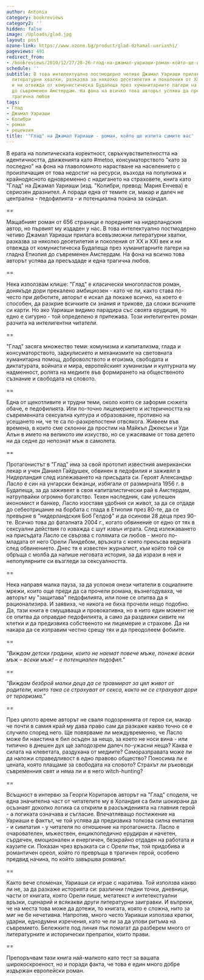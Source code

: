 ```yaml
---
author: Antonia
category: bookreviews
category2: ''
hidden: false
image: /Uploads/glad.jpg
layout: post
ozone-link: https://www.ozone.bg/product/glad-dzhamal-uariashi/
pageviews: 491
redirect_from:
- /bookreviews/2019/12/27/20-26-глад-на-джамал-уариаши-роман-който-ще-изпита-самите-вас
schedule: ''
subtitle: В това интелектуално постмодерно четиво Джамал Уариаши прилага всевъзможни
  литературни хватки, разказва за няколко десетилетия и поколения от XX и XXI век
  и ни отвежда от комунистическа Будапеща през хуманитарните лагери на гладна Етиопия
  до съвременен Амстердам. На фона на всичко това авторът успява да пресъздаде и една
  трагична любов
tags:
- Глад
- Джамал Уариаши
- Колибри
- роман
- рецензия
title: '"Глад" на Джамал Уариаши - роман, който ще изпита самите вас'
---
```


В ерата на политическата коректност, свръхчувствителността на идентичността, движенията като #metoo, консуматорството "като за последно" на фона на главоломното нарастване на населението с произтичащия от това недостиг на ресурси, възхода на популизма и крайнодясното едновременно с надигането на страховете, книга като "Глад" на Джамал Уариаши (изд. "Колибри, превод: Мария Енчева) е сериозен дразнител. А поради една от темите си, макар и далеч не централна - педофилията - и потенциална покана за скандал. 

\==

Мащабният роман от 656 страници е поредният на нидерландския автор, но първият му издаден у нас. В това интелектуално постмодерно четиво Джамал Уариаши прилага всевъзможни литературни хватки, разказва за няколко десетилетия и поколения от XX и XXI век и ни отвежда от комунистическа Будапеща през хуманитарните лагери на гладна Етиопия до съвременен Амстердам. На фона на всичко това авторът успява да пресъздаде и една трагична любов.

\==

Нека използвам клише: "Глад" е класически многопластов роман, донякъде дори прекалено амбициозен - като че ли, както става по-често при дебютите, авторът е искал да покаже всичко, на което е способен, да разкрие всичките си знания и трикове, да сложи всичките си карти. Но ако Уариаши видимо парадира със своята ерудиция, то едно е сигурно - той определено я притежава. Този интелигентен роман разчита на интелигентни читатели.

\==

"Глад" засяга множество теми: комунизма и капитализма, глада и консуматорството, задкулисието и механизмите на световната хуманитарна помощ, доброволството и егоизма, свободата и диктатурата, войната и мира, европейският хуманизъм и културната му надменност, ролята на медиите във формирането на общественото съзнание и свободата на словото. 

\==

Една от щекотливите и трудни теми, около която се заформя сюжета обаче, е педофилията. Или по-точно лицемерието и истеричността на съвременната сексуална култура и образование, противно на усещането ни, че те са по-разкрепостени отвсякога. Живеем във времена, в които сме склонни да простим на Майкъл Джексън и Уди Алън в името на великото им изкуство, но се ужасяваме от това детето ни да седне до непознат мъж в самолета. 

\==

Протагонистът в "Глад" има за свой прототип известния американски лекар и учен Даниел Гайдушек, обвинен в педофилия и заживял в Нидерландия след излежаването на присъдата си. Героят Александър Ласло е син на унгарски бежанци, избягали от размирната 1956 г. в Будапеща, за да заживеят в своя капиталистически рай в Амстердам, натрупвайки огромно богатство. Техен наследник, сам успешен икономист и банкер, Ласло изоставя удобния си живот, за да се отдаде до себеотрицание на борбата с глада в Етиопия през 80-те, да се превърне в "нидерландския Боб Гелдоф" и да осинови 28 деца през 90-те. Всичко това до фаталната 2004 г., когато обвинение от едно от тях в сексуални действия го изважда с шут извън играта. След излежаването на присъдата Ласло се свързва с голямата си любов - много по-младата от него Орели Линдебом, връзката с която прекъсва веднага след обвинението. Днес тя е известен журналист, към който той се обръща с молба да напише неговата история, за да изрази в нея и непопулярните си възгледи за сексуалността.

\==

Нека направя малка пауза, за да успокоя онези читатели в социалните мрежи, които още преди да са прочели романа, възнегодуваха, че авторът му "защитава" педофилията, или поне се опитва да я рационализира. И заявиха, че никога не биха прочели нещо подобно. Да, тази книга е смущаваща и провокативна, но в нито един момент не се опитва да оправдае педофилията, а само да раздвижи сивите ни клетки и да предизвика собственото ни лицемерие и страхове. Да ни накара да се изправим честно срещу тях и да преодолеем фобиите.

\==

_"Виждам детски градини, които не наемат повече мъже, понеже всеки мъж – всеки мъж! – е потенциален педофил."_

\==

_"Виждам безброй малки деца да се травмират за цял живот от родители, които така се страхуват от секса, както не се страхуват дори от тероризма."_

\==

През цялото време авторът не сваля подозренията от героя си, макар че почти в самия край му дава право сам да разкаже какво точно се е случило според него. Ще повярваме ли междувременно, че Ласло може би наистина е бил осъден за нещо, за което не носи вина - или типично в днешен дух ще заподозрем далеч по-ужасни неща? Каква е силата на клеветата, раздухана от медиите? Саморазправата може ли да наложи справедливост в едно правово общество? Поносима ли е цената, която плащаме за свободата на словото? Страхът ли ръководи съвременния свят и няма ли и в него witch-hunting?

\==

Всъщност в интервю за Георги Коритаров авторът на "Глад" споделя, че една значителна част от читателите му в Холандия са били шокирани да осъзнаят доколко логика са открили в разсъжденията на главния герой - а логиката означава и съгласие. Впечатляващо постижение на Уариаши е фактът, че той успява да предизвика толкова силна емпатия - и симпатия - у читателя по отношение на протагониста. Ласло е очарователен, мъжествен, енциклопедично ерудиран и начетен, сърдечен, емоционален и енергичен, безкрайно отдаден на работата и каузите си. Показан чрез връзката си с Орели пък, той придобива и романтичен ореол, който го превръща в трагичен герой, особено предвид начина, по който завършва романът. 

\==

Както вече споменах, Уариаши си играе с наратива. Той използва какво ли не, за да разкаже историята си: различни гледни точки, дневници, части от книгата, която Орели пише, метатекст и интетекстуални връзки, сценарий и всякакви други литературни заигравки. И въпреки, че на места това може да дотежи, то книгата, която е сложна, нито за миг не бе нечетивна. Напротив, много често Уариаши използва кратки, ударни, еднодумни изречения, като че ли за да улови ритъма на съвремието. Бележките под линия пък помагат да разберем много от литературните и исторически препратки, които прави. 

\==

Препоръчвам тази книга най-малкото като тест за вашата широкоскроеност, но и поради факта, че това е един много добре издържан европейски роман.